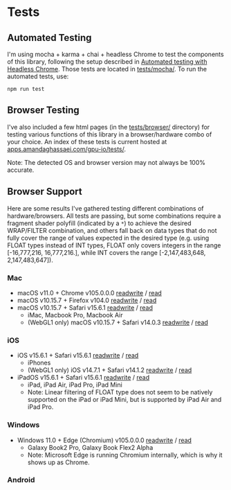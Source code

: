 # Tests

## Automated Testing

I'm using mocha + karma + chai + headless Chrome to test the components of this library, following the setup described in [Automated testing with Headless Chrome](https://developer.chrome.com/blog/headless-karma-mocha-chai/).  Those tests are located in [tests/mocha/](https://github.com/amandaghassaei/gpu-io/blob/main/tests/mocha/).  To run the automated tests, use:

```
npm run test
```

## Browser Testing

I've also included a few html pages (in the [tests/browser/](https://github.com/amandaghassaei/gpu-io/blob/main/tests/browser/) directory) for testing various functions of this library in a browser/hardware combo of your choice.  An index of these tests is current hosted at [apps.amandaghassaei.com/gpu-io/tests/](http://apps.amandaghassaei.com/gpu-io/tests/).

Note: The detected OS and browser version may not always be 100% accurate.


## Browser Support

Here are some results I've gathered testing different combinations of hardware/browsers.  All tests are passing, but some combinations require a fragment shader polyfill (indicated by a `*`) to achieve the desired WRAP/FILTER combination, and others fall back on data types that do not fully cover the range of values expected in the desired type (e.g. using FLOAT types instead of INT types, FLOAT only covers integers in the range [-16,777,216, 16,777,216.], while INT covers the range [-2,147,483,648, 2,147,483,647]).


### Mac

- macOS v11.0 + Chrome v105.0.0.0 [readwrite](results/READWRITE_Chrome_v105.0.0.0_macOS_v11.0.png) / [read](results/READ_Chrome_v105.0.0.0_macOS_v11.0.png)
- macOS v10.15.7 + Firefox v104.0 [readwrite](results/READWRITE_Firefox_v104.0_macOS_v10.15.7.png) / [read](results/READ_Firefox_v104.0_macOS_v10.15.7.png)
- macOS v10.15.7 + Safari v15.6.1 [readwrite](results/READWRITE_Safari_v15.6.1_macOS_v10.15.7.png) / [read](results/READ_Safari_v15.6.1_macOS_v10.15.7.png)
    - iMac, Macbook Pro, Macbook Air
    - (WebGL1 only) macOS v10.15.7 + Safari v14.0.3 [readwrite](results/READWRITE_Safari_v14.0.3_macOS_v10.15.7.png) / [read](results/READ_Safari_v14.0.3_macOS_v10.15.7.png)


### iOS

- iOS v15.6.1 + Safari v15.6.1 [readwrite](results/READWRITE_Safari_v15.6.1_iOS_v15.6.1.png) / [read](results/READ_Safari_v15.6.1_iOS_v15.6.1.png)
    - iPhones
    - (WebGL1 only) iOS v14.7.1 + Safari v14.1.2  [readwrite](results/READWRITE_Safari_v14.1.2_iOS_v14.7.1.png) / [read](results/READ_Safari_v14.1.2_iOS_v14.7.1.png)
- iPadOS v15.6.1 + Safari v15.6.1 [readwrite](results/READWRITE_Safari_v15.6.1_ipadOS_v15.6.1.png) / [read](results/READ_Safari_v15.6.1_ipadOS_v15.6.1.png)
    - iPad, iPad Air, iPad Pro, iPad Mini
    - Note: Linear filtering of FLOAT type does not seem to be natively supported on the iPad or iPad Mini, but is supported by iPad Air and iPad Pro.


### Windows

- Windows 11.0 + Edge (Chromium) v105.0.0.0 [readwrite](results/READWRITE_Chrome_v105.0.0.0_Windows_v11.0.png) / [read](results/READ_Chrome_v105.0.0.0_Windows_v11.0.png)
    - Galaxy Book2 Pro, Galaxy Book Flex2 Alpha
    - Note: Microsoft Edge is running Chromium internally, which is why it shows up as Chrome.


### Android

